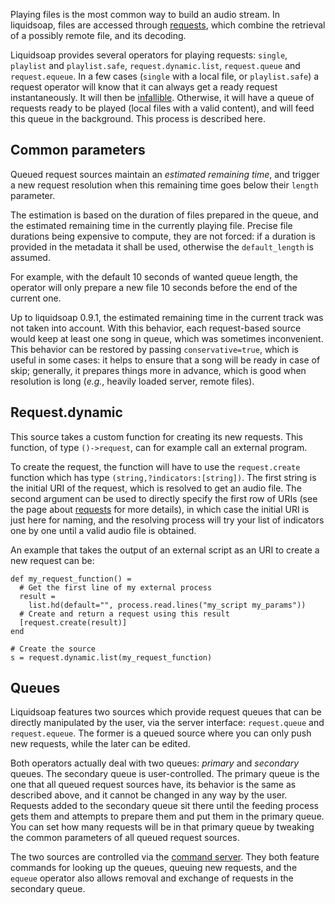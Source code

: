 Playing files is the most common way to build an audio stream.
In liquidsoap, files are accessed through [requests](requests.html),
which combine the retrieval of a possibly remote file, and its
decoding.

Liquidsoap provides several operators for playing requests:
`single`, `playlist` and `playlist.safe`,
`request.dynamic.list`, `request.queue` and `request.equeue`.
In a few cases (`single` with a local file,
or `playlist.safe`) a request operator will know
that it can always get a ready request instantaneously.
It will then be [infallible](sources.html).
Otherwise, it will have a queue of requests ready
to be played (local files with a valid content), and will
feed this queue in the background.
This process is described here.

Common parameters
-----------------
Queued request sources maintain an *estimated remaining time*,
and trigger a new request resolution when this remaining time
goes below their `length` parameter.

The estimation is based on the duration of files prepared in the queue,
and the estimated remaining time in the currently playing file.
Precise file durations being expensive to compute, they are not
forced: if a duration is provided in the metadata it shall be used,
otherwise the `default_length` is assumed.

For example, with the default 10 seconds of wanted queue length,
the operator will only prepare a new file 10 seconds before
the end of the current one.

Up to liquidsoap 0.9.1, the estimated remaining time
in the current track was not taken into account.
With this behavior, each request-based source would keep at least
one song in queue, which was sometimes inconvenient.
This behavior can be restored by passing `conservative=true`,
which is useful in some cases:
it helps to ensure that a song will be ready in case of skip;
generally, it prepares things more in advance, which is good when
resolution is long (*e.g.*, heavily loaded server, remote files).

Request.dynamic
---------------
This source takes a custom function for creating its new requests.
This function, of type `()->request`,
can for example call an external program.

To create the request, the function will have
to use the `request.create` function which has type
`(string,?indicators:[string])`.
The first string is the initial URI of the request,
which is resolved to get an audio file.
The second argument can be used to directly specify the first row of URIs
(see the page about [requests](requests.html) for more details),
in which case the initial URI is just here for naming,
and the resolving process will try your list of indicators one by one
until a valid audio file is obtained.

An example that takes the output of an external script as an URI
to create a new request can be:
```liquidsoap
def my_request_function() =
  # Get the first line of my external process
  result =
    list.hd(default="", process.read.lines("my_script my_params"))
  # Create and return a request using this result
  [request.create(result)]
end

# Create the source
s = request.dynamic.list(my_request_function)
```

Queues
------
Liquidsoap features two sources which provide request queues that
can be directly manipulated by the user, via the server interface:
`request.queue` and `request.equeue`.
The former is a queued source where you can only push new requests,
while the later can be edited.

Both operators actually deal with two queues: *primary* and *secondary* queues.
The secondary queue is user-controlled.
The primary queue is the one that all queued request sources have,
its behavior is the same as described above, and it cannot be changed
in any way by the user.
Requests added to the secondary queue sit there until
the feeding process gets them and attempts to prepare them
and put them in the primary queue.
You can set how many requests will be in that primary queue
by tweaking the common parameters of all queued request sources.

The two sources are controlled via the [command server](advanced.html).
They both feature commands for looking up the queues,
queuing new requests, and the `equeue` operator also allows
removal and exchange of requests in the secondary queue.
